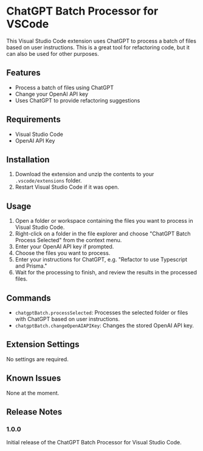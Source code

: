 # ChatGPT Batch Processor for VSCode

This Visual Studio Code extension uses ChatGPT to process a batch of files based on user instructions.  This is a great tool for refactoring code, but it can also be used for other purposes.

## Features

- Process a batch of files using ChatGPT
- Change your OpenAI API key
- Uses ChatGPT to provide refactoring suggestions

## Requirements

- Visual Studio Code
- OpenAI API Key

## Installation

1. Download the extension and unzip the contents to your `.vscode/extensions` folder.
2. Restart Visual Studio Code if it was open.

## Usage

1. Open a folder or workspace containing the files you want to process in Visual Studio Code.
2. Right-click on a folder in the file explorer and choose "ChatGPT Batch Process Selected" from the context menu.
3. Enter your OpenAI API key if prompted.
4. Choose the files you want to process.
5. Enter your instructions for ChatGPT, e.g. "Refactor to use Typescript and Prisma."
6. Wait for the processing to finish, and review the results in the processed files.

## Commands

- `chatgptBatch.processSelected`: Processes the selected folder or files with ChatGPT based on user instructions.
- `chatgptBatch.changeOpenAIAPIKey`: Changes the stored OpenAI API key.

## Extension Settings

No settings are required.

## Known Issues

None at the moment.

## Release Notes

### 1.0.0

Initial release of the ChatGPT Batch Processor for Visual Studio Code.
